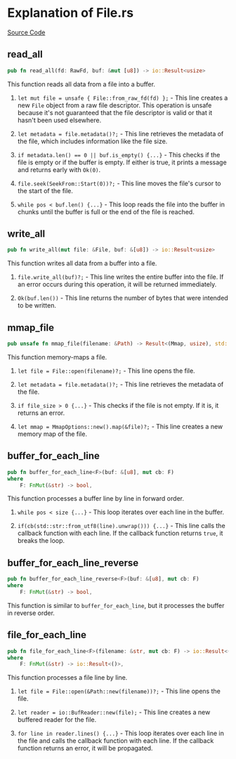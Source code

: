 # Explanation of File.rs 
[Source Code](../src/file.rs)
## read_all

```rust
pub fn read_all(fd: RawFd, buf: &mut [u8]) -> io::Result<usize>
```

This function reads all data from a file into a buffer.

1. `let mut file = unsafe { File::from_raw_fd(fd) };` - This line creates a new `File` object from a raw file descriptor. This operation is unsafe because it's not guaranteed that the file descriptor is valid or that it hasn't been used elsewhere.

2. `let metadata = file.metadata()?;` - This line retrieves the metadata of the file, which includes information like the file size.

3. `if metadata.len() == 0 || buf.is_empty() {...}` - This checks if the file is empty or if the buffer is empty. If either is true, it prints a message and returns early with `Ok(0)`.

4. `file.seek(SeekFrom::Start(0))?;` - This line moves the file's cursor to the start of the file.

5. `while pos < buf.len() {...}` - This loop reads the file into the buffer in chunks until the buffer is full or the end of the file is reached.

## write_all

```rust
pub fn write_all(mut file: &File, buf: &[u8]) -> io::Result<usize>
```

This function writes all data from a buffer into a file.

1. `file.write_all(buf)?;` - This line writes the entire buffer into the file. If an error occurs during this operation, it will be returned immediately.

2. `Ok(buf.len())` - This line returns the number of bytes that were intended to be written.

## mmap_file

```rust
pub unsafe fn mmap_file(filename: &Path) -> Result<(Mmap, usize), std::io::Error>
```

This function memory-maps a file.

1. `let file = File::open(filename)?;` - This line opens the file.

2. `let metadata = file.metadata()?;` - This line retrieves the metadata of the file.

3. `if file_size > 0 {...}` - This checks if the file is not empty. If it is, it returns an error.

4. `let mmap = MmapOptions::new().map(&file)?;` - This line creates a new memory map of the file.

## buffer_for_each_line

```rust
pub fn buffer_for_each_line<F>(buf: &[u8], mut cb: F)
where
    F: FnMut(&str) -> bool,
```

This function processes a buffer line by line in forward order.

1. `while pos < size {...}` - This loop iterates over each line in the buffer.

2. `if(cb(std::str::from_utf8(line).unwrap())) {...}` - This line calls the callback function with each line. If the callback function returns `true`, it breaks the loop.

## buffer_for_each_line_reverse

```rust
pub fn buffer_for_each_line_reverse<F>(buf: &[u8], mut cb: F)
where
    F: FnMut(&str) -> bool,
```

This function is similar to `buffer_for_each_line`, but it processes the buffer in reverse order.

## file_for_each_line

```rust
pub fn file_for_each_line<F>(filename: &str, mut cb: F) -> io::Result<()>
where
    F: FnMut(&str) -> io::Result<()>,
```

This function processes a file line by line.

1. `let file = File::open(&Path::new(filename))?;` - This line opens the file.

2. `let reader = io::BufReader::new(file);` - This line creates a new buffered reader for the file.

3. `for line in reader.lines() {...}` - This loop iterates over each line in the file and calls the callback function with each line. If the callback function returns an error, it will be propagated.